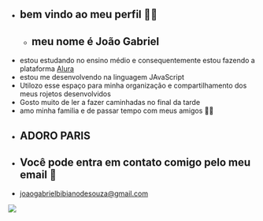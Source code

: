 * ## bem vindo ao meu perfil 🖤💙

     * ## meu nome é João Gabriel 

- estou estudando no ensino médio e consequentemente estou fazendo a plataforma [Alura](https.alura.com.br) 
- estou me desenvolvendo na linguagem JAvaScript
- Utilozo esse espaço para minha organização e compartilhamento dos meus rojetos desenvolvidos
- Gosto muito de ler a fazer caminhadas no final da tarde
- amo minha familia e de passar tempo com meus amigos 🥰🥰
-  ## ADORO PARIS 

* ## Você pode entra em contato comigo pelo meu email 📧

* joaogabrielbibianodesouza@gmail.com


![](https://media1.tenor.com/m/YAClYZzwPn8AAAAC/hello-hi.gif)
